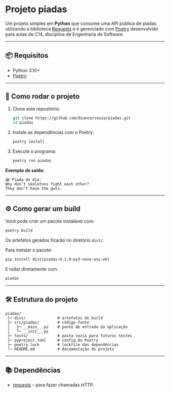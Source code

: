 # Projeto piadas

Um projeto simples em **Python** que consome uma API pública de piadas utilizando a biblioteca [Requests](https://docs.python-requests.org/) e é gerenciado com [Poetry](https://python-poetry.org/) desenvolvido para aulas de C14, disciplina de Engenharia de Software.

---

## 📦 Requisitos

- Python 3.10+
- [Poetry](https://python-poetry.org/docs/#installation)

---

## 🚀 Como rodar o projeto

1. Clone este repositório:
   ```bash
   git clone https://github.com/biancarsouza/piadas.git
   cd piadas
   ```

2. Instale as dependências com o Poetry:
   ```bash
   poetry install
   ```

3. Execute o programa:
   ```bash
   poetry run piadas
   ```

**Exemplo de saída:**
```
😂 Piada do dia:
Why don’t skeletons fight each other?
They don’t have the guts.
```

---

## ⚙️ Como gerar um build

Você pode criar um pacote instalável com:
```bash
poetry build
```

Os artefatos gerados ficarão no diretório `dist/`.

Para instalar o pacote:
```bash
pip install dist/piadas-0.1.0-py3-none-any.whl
```

E rodar diretamente com:
```bash
piadas
```

---

## 🛠 Estrutura do projeto

```
piadas/
 ├─ dist/              # artefatos de build
 ├─ src/piadas/        # código-fonte
 │   ├─ __main__.py    # ponto de entrada da aplicação
 │   └─ __init__.py
 ├─ tests/             # pasta vazia para futuros testes
 ├─ pyproject.toml     # config do Poetry
 ├─ poetry.lock        # lockfile das dependências
 └─ README.md          # documentação do projeto
```

---

## 📚 Dependências

- [requests](https://pypi.org/project/requests/) – para fazer chamadas HTTP.